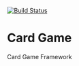 [![Build Status](https://drone.io/github.com/Mizux/cardgame/status.png)](https://drone.io/github.com/Mizux/cardgame/latest)

# Card Game
Card Game Framework
